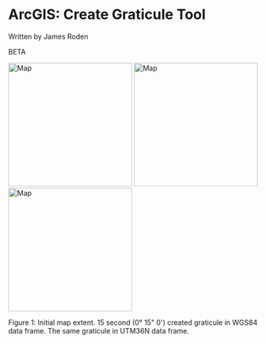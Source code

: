 # ArcGIS: Create Graticule Tool
Written by James Roden

BETA

<div>
<img style="float;" right src="https://github.com/GISJMR/ArcGIS_Create_Graticule_Tool/blob/master/imgs/Map.png" alt="Map" width="250" height="250">
<img style="float;" src="https://github.com/GISJMR/ArcGIS_Create_Graticule_Tool/blob/master/imgs/Map_Grat_WGS84.png" alt="Map" width="250" height="250">
<img style="float;" src="https://github.com/GISJMR/ArcGIS_Create_Graticule_Tool/blob/master/imgs/Map_Grat_UTM36N.png" alt="Map" width="250" height="250">
</div>



Figure 1: Initial map extent. 15 second (0° 15" 0') created graticule in WGS84 data frame. The same graticule in UTM36N data frame. 
